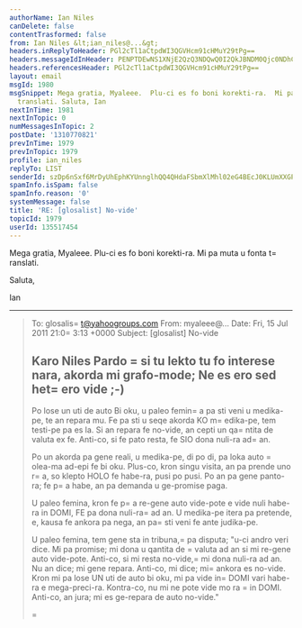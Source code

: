 ```yaml
---
authorName: Ian Niles
canDelete: false
contentTrasformed: false
from: Ian Niles &lt;ian_niles@...&gt;
headers.inReplyToHeader: PGl2cTl1aCtpdWI3QGVHcm91cHMuY29tPg==
headers.messageIdInHeader: PENPTDEwNS1XNjE2QzQ3NDQwQ0I2QkJBNDM0Qjc0NDhCNDkwQHBoeC5nYmw+
headers.referencesHeader: PGl2cTl1aCtpdWI3QGVHcm91cHMuY29tPg==
layout: email
msgId: 1980
msgSnippet: Mega gratia, Myaleee.  Plu-ci es fo boni korekti-ra.  Mi pa muta u fonta
  translati. Saluta, Ian
nextInTime: 1981
nextInTopic: 0
numMessagesInTopic: 2
postDate: '1310770821'
prevInTime: 1979
prevInTopic: 1979
profile: ian_niles
replyTo: LIST
senderId: szDp6nSxf6MrDyUhEphKYUnnglhQQ4QHdaFSbmXlMhl02eG4BEcJ0KLUmXXGPYATg63VW-w5PEX0gTaPSPogepxHDYn-BtN0
spamInfo.isSpam: false
spamInfo.reason: '0'
systemMessage: false
title: 'RE: [glosalist] No-vide'
topicId: 1979
userId: 135517454
---
```



Mega gratia, Myaleee.  Plu-ci es fo boni korekti-ra.  Mi pa muta u fonta t=
ranslati.

 

Saluta,

Ian

________________________________
> To: glosalis=
t@yahoogroups.com 
> From: myaleee@... 
> Date: Fri, 15 Jul 2011 21:0=
3:13 +0000 
> Subject: [glosalist] No-vide 
> 
> 
> 
> Karo Niles 
> Pardo =
si tu lekto tu fo interese nara, akorda mi grafo-mode; Ne es ero 
> sed het=
ero vide ;-) 
> -------- 
> 
> Po lose un uti de auto Bi oku, u paleo femin=
a pa sti veni u medika-pe, 
> te an repara mu. Fe pa sti u seqe akorda KO m=
edika-pe, tem testi-pe pa 
> es la. Si an repara fe no-vide, an cepti un qa=
ntita de valuta ex fe. 
> Anti-co, si fe pato resta, fe SIO dona nuli-ra ad=
 an. 
> 
> Po un akorda pa gene reali, u medika-pe, di po di, pa loka auto =
olea-ma 
> ad-epi fe bi oku. Plus-co, kron singu visita, an pa prende uno r=
a, so 
> klepto HOLO fe habe-ra, pusi po pusi. Po an pa gene panto-ra; fe p=
a 
> habe, an pa demanda u ge-promise paga. 
> 
> U paleo femina, kron fe p=
a re-gene auto vide-pote e vide nuli habe-ra 
> in DOMI, FE pa dona nuli-ra=
 ad an. U medika-pe itera pa pretende, e, 
> kausa fe ankora pa nega, an pa=
 sti veni fe ante judika-pe. 
> 
> U paleo femina, tem gene sta in tribuna,=
 pa disputa; "u-ci andro veri 
> dice. Mi pa promise; mi dona u qantita de =
valuta ad an si mi re-gene 
> auto vide-pote. Anti-co, si mi resta no-vide,=
 mi dona nuli-ra ad an. Nu 
> an dice; mi gene repara. Anti-co, mi dice; mi=
 ankora es no-vide. Kron 
> mi pa lose UN uti de auto bi oku, mi pa vide in=
 DOMI vari habe-ra e 
> mega-preci-ra. Kontra-co, nu mi ne pote vide mo ra =
in DOMI. Anti-co, an 
> jura; mi es ge-repara de auto no-vide." 
> 
> 
>   =
		 	   		  
